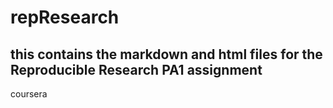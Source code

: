 # repResearch
## this contains the markdown and html files for the Reproducible Research PA1 assignment
coursera
